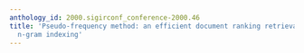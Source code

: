 ```yaml
---
anthology_id: 2000.sigirconf_conference-2000.46
title: 'Pseudo-frequency method: an efficient document ranking retrieval method for
  n-gram indexing'
---
```

